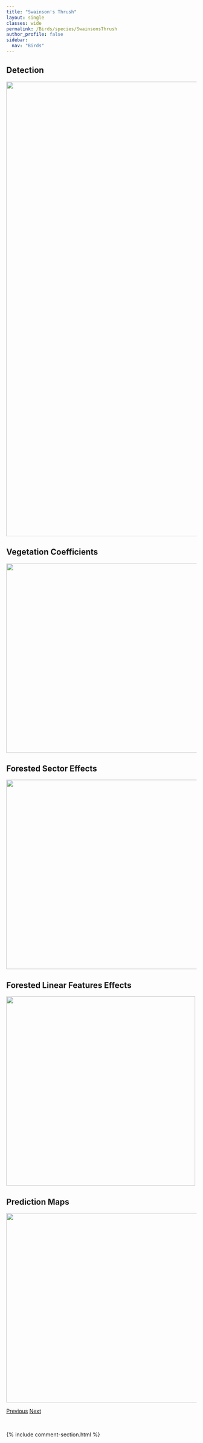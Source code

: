 ```yaml
---
title: "Swainson's Thrush"
layout: single
classes: wide
permalink: /Birds/species/SwainsonsThrush
author_profile: false
sidebar:
  nav: "Birds"
---
```


<h2>Detection</h2>

<a href="https://drive.google.com/uc?export=view&id=1nsGSSHzUXjLa0FPHhAzqaznBZWBEnyCF">
<img src="https://drive.google.com/uc?export=view&id=1nsGSSHzUXjLa0FPHhAzqaznBZWBEnyCF" height = "1200" width = "800">
</a>


<h2>Vegetation Coefficients</h2>

<a href="https://drive.google.com/uc?export=view&id=17UgFDad66viFE-gOVbD0qUcPTDRa7VdR">
<img src="https://drive.google.com/uc?export=view&id=17UgFDad66viFE-gOVbD0qUcPTDRa7VdR" height = "500" width = "1000">
</a>


<h2>Forested Sector Effects</h2>

<a href="https://drive.google.com/uc?export=view&id=1C_ZVBj5z16rK1YasjqwDRPMt9B0Mh8cs">
<img src="https://drive.google.com/uc?export=view&id=1C_ZVBj5z16rK1YasjqwDRPMt9B0Mh8cs" height = "500" width = "1000">
</a>


<h2>Forested Linear Features Effects</h2>

<a href="https://drive.google.com/uc?export=view&id=180SVy93LZfsbOEk9ht-Hm489W0u_M295">
<img src="https://drive.google.com/uc?export=view&id=180SVy93LZfsbOEk9ht-Hm489W0u_M295" height = "500" width = "500">
</a>


<h2>Prediction Maps</h2>

<a href="https://drive.google.com/uc?export=view&id=1bkGUY0EmlayTxjM8JQBtGFmS7Tj-X_kG">
<img src="https://drive.google.com/uc?export=view&id=1bkGUY0EmlayTxjM8JQBtGFmS7Tj-X_kG" height = "500" width = "1000">
</a>


<a href="/DevelopmentWebsite/Birds/species/SwampSparrow" class="pagination--pager" title="Melospiza georgiana">Previous</a> <a href="/DevelopmentWebsite/Birds/species/TennesseeWarbler" class="pagination--pager" title="Oreothlypis peregrina">Next</a>

<p>&nbsp;</p>

{% include comment-section.html %}
